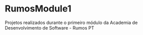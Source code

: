 # RumosModule1
Projetos realizados durante o primeiro módulo da Academia de Desenvolvimento de Software - Rumos PT
